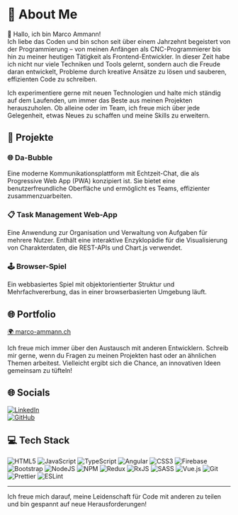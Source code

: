 # 💫 About Me
👋 Hallo, ich bin Marco Ammann!  
Ich liebe das Coden und bin schon seit über einem Jahrzehnt begeistert von der Programmierung – von meinen Anfängen als CNC-Programmierer bis hin zu meiner heutigen Tätigkeit als Frontend-Entwickler. In dieser Zeit habe ich nicht nur viele Techniken und Tools gelernt, sondern auch die Freude daran entwickelt, Probleme durch kreative Ansätze zu lösen und sauberen, effizienten Code zu schreiben. 

Ich experimentiere gerne mit neuen Technologien und halte mich ständig auf dem Laufenden, um immer das Beste aus meinen Projekten herauszuholen. Ob alleine oder im Team, ich freue mich über jede Gelegenheit, etwas Neues zu schaffen und meine Skills zu erweitern.

## 🚀 Projekte
### 🌐 Da-Bubble
Eine moderne Kommunikationsplattform mit Echtzeit-Chat, die als Progressive Web App (PWA) konzipiert ist. Sie bietet eine benutzerfreundliche Oberfläche und ermöglicht es Teams, effizienter zusammenzuarbeiten.

### 📋 Task Management Web-App
Eine Anwendung zur Organisation und Verwaltung von Aufgaben für mehrere Nutzer. Enthält eine interaktive Enzyklopädie für die Visualisierung von Charakterdaten, die REST-APIs und Chart.js verwendet.

### 🕹️ Browser-Spiel
Ein webbasiertes Spiel mit objektorientierter Struktur und Mehrfachvererbung, das in einer browserbasierten Umgebung läuft.

## 🌐 Portfolio
[🌍 marco-ammann.ch](https://marco-ammann.ch)

Ich freue mich immer über den Austausch mit anderen Entwicklern. Schreib mir gerne, wenn du Fragen zu meinen Projekten hast oder an ähnlichen Themen arbeitest. Vielleicht ergibt sich die Chance, an innovativen Ideen gemeinsam zu tüfteln!

## 🌐 Socials
[![LinkedIn](https://img.shields.io/badge/LinkedIn-%230077B5.svg?logo=linkedin&logoColor=white)](https://linkedin.com/in/marco-ammann)  
[![GitHub](https://img.shields.io/badge/GitHub-%2312100E.svg?logo=github&logoColor=white)](https://github.com/Marco-Ammann?tab=repositories)

## 💻 Tech Stack
![HTML5](https://img.shields.io/badge/html5-%23E34F26.svg?style=for-the-badge&logo=html5&logoColor=white) 
![JavaScript](https://img.shields.io/badge/javascript-%23323330.svg?style=for-the-badge&logo=javascript&logoColor=%23F7DF1E) 
![TypeScript](https://img.shields.io/badge/typescript-%23007ACC.svg?style=for-the-badge&logo=typescript&logoColor=white) 
![Angular](https://img.shields.io/badge/angular-%23DD0031.svg?style=for-the-badge&logo=angular&logoColor=white) 
![CSS3](https://img.shields.io/badge/css3-%231572B6.svg?style=for-the-badge&logo=css3&logoColor=white) 
![Firebase](https://img.shields.io/badge/firebase-%23039BE5.svg?style=for-the-badge&logo=firebase) 
![Bootstrap](https://img.shields.io/badge/bootstrap-%238511FA.svg?style=for-the-badge&logo=bootstrap&logoColor=white) 
![NodeJS](https://img.shields.io/badge/node.js-6DA55F?style=for-the-badge&logo=node.js&logoColor=white) 
![NPM](https://img.shields.io/badge/NPM-%23CB3837.svg?style=for-the-badge&logo=npm&logoColor=white) 
![Redux](https://img.shields.io/badge/redux-%23593d88.svg?style=for-the-badge&logo=redux&logoColor=white) 
![RxJS](https://img.shields.io/badge/rxjs-%23B7178C.svg?style=for-the-badge&logo=reactivex&logoColor=white) 
![SASS](https://img.shields.io/badge/SASS-hotpink.svg?style=for-the-badge&logo=SASS&logoColor=white) 
![Vue.js](https://img.shields.io/badge/vue.js-%2335495e.svg?style=for-the-badge&logo=vuedotjs&logoColor=%234FC08D) 
![Git](https://img.shields.io/badge/git-%23F05033.svg?style=for-the-badge&logo=git&logoColor=white) 
![Prettier](https://img.shields.io/badge/prettier-%23F7B93E.svg?style=for-the-badge&logo=prettier&logoColor=black) 
![ESLint](https://img.shields.io/badge/ESLint-4B3263?style=for-the-badge&logo=eslint&logoColor=white) 

---

Ich freue mich darauf, meine Leidenschaft für Code mit anderen zu teilen und bin gespannt auf neue Herausforderungen!
